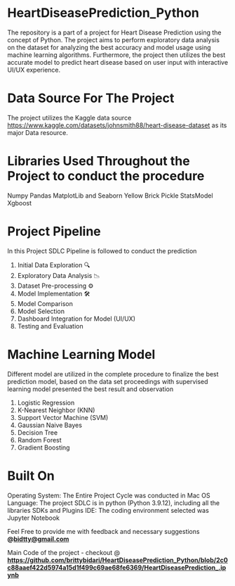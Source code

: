 # HeartDiseasePrediction_Python
The repository is a part of a project for Heart Disease Prediction using the concept of Python.
The project aims to perform exploratory data analysis on the dataset for analyzing the best accuracy and model usage using machine learning algorithms.
Furthermore, the project then utilizes the best accurate model to predict heart disease based on user input with interactive UI/UX experience.

# Data Source For The Project
The project utilizes the Kaggle data source https://www.kaggle.com/datasets/johnsmith88/heart-disease-dataset as its major Data resource.

# Libraries Used Throughout the Project to conduct the procedure
Numpy
Pandas
MatplotLib and Seaborn
Yellow Brick
Pickle
StatsModel
Xgboost

# Project Pipeline
In this Project SDLC Pipeline is followed to conduct the prediction
1. Initial Data Exploration 🔍
2. Exploratory Data Analysis 📉
3. Dataset Pre-processing ⚙
4. Model Implementation 🛠
5. Model Comparison
6. Model Selection
7. Dashboard Integration for Model (UI/UX)
8. Testing and Evaluation

# Machine Learning Model
Different model are utilized in the complete procedure to finalize the best prediction model, based on the data set proceedings with supervised learning model presented the best result and observation
1. Logistic Regression
2. K-Nearest Neighbor (KNN)
3. Support Vector Machine (SVM)
4. Gaussian Naive Bayes
5. Decision Tree
6. Random Forest
7. Gradient Boosting

# Built On
Operating System: The Entire Project Cycle was conducted in Mac OS
Language: The project SDLC is in python (Python 3.9.12), including all the libraries SDKs and Plugins 
IDE: The coding environment selected was Jupyter Notebook

Feel Free to provide me with feedback and necessary suggestions 
**@bidtty@gmail.com**

Main Code of the project - checkout @ **https://github.com/brittybidari/HeartDiseasePrediction_Python/blob/2c0c88aaef422d5974a15d1f499c69ae68fe6369/HeartDiseasePrediction_.ipynb**
